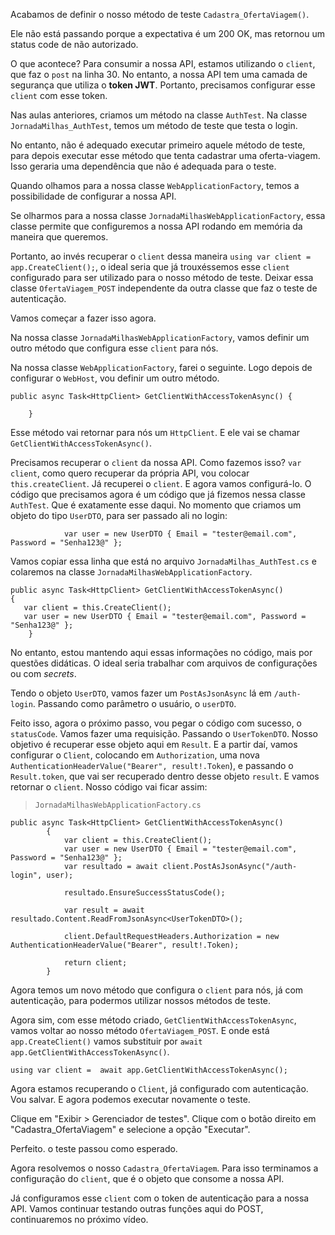 ﻿Acabamos de definir o nosso método de teste `Cadastra_OfertaViagem()`.

Ele não está passando porque a expectativa é um 200 OK, mas retornou um status code de não autorizado.

O que acontece? Para consumir a nossa API, estamos utilizando o `client`,  que faz o `post` na linha 30. No entanto, a nossa API tem uma camada de segurança que utiliza o **token JWT**. Portanto, precisamos configurar esse `client` com esse token.

Nas aulas anteriores, criamos um método na classe `AuthTest`. Na classe `JornadaMilhas_AuthTest`, temos um método de teste que testa o login.

No entanto, não é adequado executar primeiro aquele método de teste, para depois executar esse método que tenta cadastrar uma oferta-viagem. Isso geraria uma dependência que não é adequada para o teste.

Quando olhamos para a nossa classe `WebApplicationFactory`, temos a possibilidade de configurar a nossa API.

Se olharmos para a nossa classe `JornadaMilhasWebApplicationFactory`, essa classe permite que configuremos a nossa API rodando em memória da maneira que queremos.

Portanto, ao invés recuperar o `client` dessa maneira `using var client =  app.CreateClient();`, o ideal seria que já trouxéssemos esse `client` configurado para ser utilizado para o nosso método de teste. Deixar essa classe `OfertaViagem_POST` independente da outra classe que faz o teste de autenticação.

Vamos começar a fazer isso agora.

Na nossa classe `JornadaMilhasWebApplicationFactory`, vamos definir um outro método que configura esse `client` para nós.

Na nossa classe `WebApplicationFactory`, farei o seguinte. Logo depois de configurar o `WebHost`, vou definir um outro método.

```
public async Task<HttpClient> GetClientWithAccessTokenAsync() {
    
    }
```

Esse método vai retornar para nós um `HttpClient`. E ele vai se chamar `GetClientWithAccessTokenAsync()`.

Precisamos recuperar o `client` da nossa API. Como fazemos isso? `var client`, como quero recuperar da própria API, vou colocar `this.createClient`. Já recuperei o `client`. E agora vamos configurá-lo. O código que precisamos agora é um código que já fizemos nessa classe `AuthTest`. Que é exatamente esse daqui. No momento que criamos um objeto do tipo `UserDTO`, para ser passado ali no login:

```
        	var user = new UserDTO { Email = "tester@email.com", Password = "Senha123@" };
```

Vamos copiar essa linha que está no arquivo `JornadaMilhas_AuthTest.cs` e colaremos na classe `JornadaMilhasWebApplicationFactory`.


```
public async Task<HttpClient> GetClientWithAccessTokenAsync()
{
   var client = this.CreateClient();
   var user = new UserDTO { Email = "tester@email.com", Password = "Senha123@" };
    }
```

No entanto, estou mantendo aqui essas informações no código, mais por questões didáticas. O ideal seria trabalhar com arquivos de configurações ou com *secrets*.

Tendo o objeto `UserDTO`, vamos fazer um `PostAsJsonAsync` lá em `/auth-login`. Passando como parâmetro o usuário, o `userDTO`.

Feito isso, agora o próximo passo, vou pegar o código com sucesso, o `statusCode`. Vamos fazer uma requisição. Passando o `UserTokenDTO`. Nosso objetivo é recuperar esse objeto aqui em `Result`. E a partir daí, vamos configurar o `Client`, colocando em `Authorization`, uma nova `AuthenticationHeaderValue("Bearer", result!.Token`), e passando o `Result.token`, que vai ser recuperado dentro desse objeto `result`. E vamos retornar o `client`. Nosso código vai ficar assim:

> `JornadaMilhasWebApplicationFactory.cs`

```
public async Task<HttpClient> GetClientWithAccessTokenAsync()
    	{
        	var client = this.CreateClient();
        	var user = new UserDTO { Email = "tester@email.com", Password = "Senha123@" };
        	var resultado = await client.PostAsJsonAsync("/auth-login", user);

        	resultado.EnsureSuccessStatusCode();

        	var result = await resultado.Content.ReadFromJsonAsync<UserTokenDTO>();

        	client.DefaultRequestHeaders.Authorization = new AuthenticationHeaderValue("Bearer", result!.Token);

        	return client;
    	}
```

Agora temos um novo método que configura o `client` para nós, já com autenticação, para podermos utilizar nossos métodos de teste.

Agora sim, com esse método criado, `GetClientWithAccessTokenAsync`, vamos voltar ao nosso método `OfertaViagem_POST`. E onde está `app.CreateClient()` vamos substituir por `await app.GetClientWithAccessTokenAsync()`.

```
using var client =  await app.GetClientWithAccessTokenAsync();
```

Agora estamos recuperando o `Client`, já configurado com autenticação. Vou salvar. E agora podemos executar novamente o teste.

Clique em "Exibir > Gerenciador de testes". Clique com o botão direito em "Cadastra_OfertaViagem" e selecione a opção "Executar".

Perfeito. o teste passou como esperado.

Agora resolvemos o nosso `Cadastra_OfertaViagem`. Para isso terminamos a configuração do `client`, que é o objeto que consome a nossa API.

Já configuramos esse `client` com o token de autenticação para a nossa API. Vamos continuar testando outras funções aqui do POST, continuaremos no próximo vídeo.
